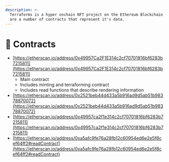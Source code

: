 ```yaml
---
description: >-
  Terraforms is a hyper onchain NFT project on the Ethereum Blockchain. There
  are a number of contracts that represent it's data.
---
```


# 📃 Contracts

* [https://etherscan.io/address/0x49957Ca2F1E314c2cf70701816bf6283b7215811](https://etherscan.io/address/0x49957Ca2F1E314c2cf70701816bf6283b7215811)
  * Main contract
  * Includes minting and terraforming contract
  * Includes read functions that describe rendering information
* [https://etherscan.io/address/0x2521beb44d433a5b916ad9d5ab51b98378870072](https://etherscan.io/address/0x2521beb44d433a5b916ad9d5ab51b98378870072)
* [https://etherscan.io/address/0x49957ca2f1e314c2cf70701816bf6283b7215811](https://etherscan.io/address/0x49957ca2f1e314c2cf70701816bf6283b7215811)
* [https://etherscan.io/address/0xa5afc9fe76a28fb12c60954ed6e2e5f8cef64ff2#readContract](https://etherscan.io/address/0xa5afc9fe76a28fb12c60954ed6e2e5f8cef64ff2#readContract)
